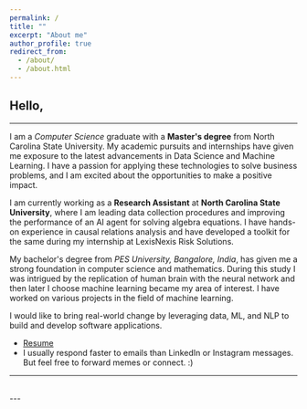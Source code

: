```yaml
---
permalink: /
title: ""
excerpt: "About me"
author_profile: true
redirect_from: 
  - /about/
  - /about.html
---
```


Hello,
---

<hr/>

I am a *Computer Science* graduate with a **Master's degree** from North Carolina State University. My academic pursuits and internships have given me exposure to the latest advancements in Data Science and Machine Learning. I have a passion for applying these technologies to solve business problems, and I am excited about the opportunities to make a positive impact.

I am currently working as a **Research Assistant** at **North Carolina State University**, where I am leading data collection procedures and improving the performance of an AI agent for solving algebra equations. I have hands-on experience in causal relations analysis and have developed a toolkit for the same during my internship at LexisNexis Risk Solutions. 

My bachelor's degree from *PES University, Bangalore, India*, has given me a strong foundation in computer science and mathematics. During this study I was intrigued by the replication of human brain with the neural network and then later I choose machine learning became my area of interest. I have worked on various projects in the field of machine learning.

I would like to bring real-world change by leveraging data, ML, and NLP to build and develop software applications.

- <a href="https://arungaonkar.github.io/files/GaonkarArun_Resume.pdf">Resume</a>
- I usually respond faster to emails than LinkedIn or Instagram messages. But feel free to forward memes or connect. :)


<hr/>
<!-- Relevant projects
---
> **1. Context-based Sarcasm Detection**  
> **Arun Gaonkar**, Manasi Ghosalkar  
> Learnt to use transformer-based RoBERTa and Bi-LSTM for text processing on a news dataset. ([PDF](https://github.com/ArunGaonkar/Sarcasm-Detection/blob/main/agaonka_termPaper.pdf), [CODE](https://github.com/ArunGaonkar/Sarcasm-Detection), [PPT](https://github.com/ArunGaonkar/Sarcasm-Detection/blob/main/NLP%20Demo.pdf)) -->

<!-- > **2. Example Bot – Personalized Code Assistant**  
> **Arun Gaonkar**, Mohan Kanaka, Vinay Vasudev, Adarsh Narayanaswamy  
> A chatbot built by applying software principles using MongoDB, Express, NodeJS (MEN) stack, and Javascript. ([Video](https://drive.google.com/file/d/1LcEMi9sS8UlYxKTcIx9UkuCYGLf8VS0B/view?usp=sharing))   -->

<!-- > **3. Wildfire Data Analysis and Cause Prediction**  
> **Arun Gaonkar**, Ganesh Thanu, Nikhil Patil  
> Implemented ETL by scripting with pandas and numpy, learned data visualization techniques with matplotlib and seaborn. ([PDF](https://github.com/ArunGaonkar/Wildfire-cause-prediction/blob/main/P24_WildFireCausePrediction.pdf), [CODE](https://github.com/ArunGaonkar/Wildfire-cause-prediction/blob/main/ALDA_Project.ipynb), [PPT](https://github.com/ArunGaonkar/Wildfire-cause-prediction/blob/main/PID24_Wildfire_Cause_Prediction_slides.pdf))  
 -->
<!-- > **4. Brain Tumor Image Classification**  
> Learnt image classification and segmentation techniques by applying CNN, and R-CNN. ([Video](https://github.com/ArunGaonkar/Brain-Tumor-Detection/blob/main/videos/projF3_final_video.mp4), [PDF](https://github.com/ArunGaonkar/Brain-Tumor-Detection/blob/main/ProjectF4_Team27_Report.pdf)) -->


<!-- <hr/> -->

<!-- Relevant Experience
--- 

> **1. Research Assistant, North Carolina State University**  
> * January 2023 - Present  
> Web scraping to build a dataset to identify commonly expressed prejudice and stereotypes in social media posts. Building an NLP-based solution to identify and classify these posts.  
> * September 2022 - December 2022  
> Collected data for an AI agent for solving algebra equations by conducting 15+ interactive sessions. 

> **2. HPCC Systems, LexisNexis Risk Solutions**  
> <a href="https://arungaonkar.github.io/HPCC-Causality-Blog/">Internship Blog</a>, May 2022 - August 2022  
> In the Causality Project at HPCC systems, I have applied the causality toolkit to real-world datasets to discover, infer, analyze, and verify causal relations between variables. With this, I have also tested the causal toolkit developed by HPCC Systems.

<br/> -->

<!-- Relevant coursework
---

> **1. Natural Language Processing (CSC791)**  
> Learnt and applied concepts of lexicons, grammar (like CCG and CFG, Jurafsky's grammar), and entities. Explored different types of embeddings and parsing techniques. Processed computationally ill-suited and inefficient, high-dimensional, unstructured text data by implementing TF-IDF, LSTM, XLNet, RoBERTa, and SVM.  
As part of the course, I have implemented sarcasm detection, first by creating a dataset, then by using embedding and tokenization for pre-processing. Later used Bi-LSTM and RoBERTa for classification.([CODE](https://github.com/ArunGaonkar/Sarcasm-Detection))

> **2. Software Engineering (CSC510)**  
> Understood the basic software development life cycle and the different phases of software development. I have learned the different software design patterns and architecture principles. I have also used different software testing methods and tools. As a part of the course, developed a chatbot using REST API, nodeJs, and MongoDB to help developers by being the peesonalized code assistant.

> **3. Neural Networks (CSC591)**  
> Learnt the linear algebra and math principles behind neural architectures. Implemented different neural networks such as CNN, RNN, LSTM, and GAN. As part of the course, developed brain tumor detection in MRI images using CNN. ([CODE](https://github.com/ArunGaonkar/Brain-Tumor-Detection))

> **4. Automated Learning and Data Analysis (CSC522)**  
> Implemented some basic ML algorithms such as Linear and Logistic regression, RFC, and SVM. Understood the importance of data analysis and data visualization. As part of the course, completed a project on wildfire-cause prediction. ([CODE](https://github.com/ArunGaonkar/Wildfire-cause-prediction)) -->

<!-- <hr/> -->

<!-- Organizations -->
<!-- ---

<p float="left">

  <img align="center" src="https://brand.ncsu.edu/assets/logos/ncstate-brick-2x2-red-min.png" width="100"/> 
  &nbsp;&nbsp;&nbsp;&nbsp;&nbsp;
  <!-- <img align="center" src="https://static3.mysiteserver.net/Images/PortCityJava/site/template/images/logo-lg.png" width="100"/> &nbsp;&nbsp;&nbsp;&nbsp;&nbsp; -->
  <!-- <img align="center" src="https://hpccsystems.com/wp-content/uploads/2022/10/HPCC_Logo_0.png" width="100"/>
  &nbsp;&nbsp;&nbsp;&nbsp;&nbsp;
  <img align="center" src="https://risk.lexisnexis.com/-/media/images/lnrs/logos/logo_lexis.png" width="100"/>
  &nbsp;&nbsp;&nbsp;&nbsp;&nbsp;
  <img align="center" src="https://ieee-ras-pesu.github.io/website/assets/img/pesu-logo.png" width="100"/>
</p> --> 

<!-- <img align="center" src="https://brand.ncsu.edu/assets/logos/ncstate-brick-2x2-red-min.png" width="100"> Aug 2021 - Present

<img align="center" src="https://hpccsystems.com/wp-content/uploads/2022/10/HPCC_Logo_0.png" width="100"/> 
<img align="center" src="https://risk.lexisnexis.com/-/media/images/lnrs/logos/logo_lexis.png" width="100"/> May 2022 - Aug 2022

<img align="center" src="https://ieee-ras-pesu.github.io/website/assets/img/pesu-logo.png" width="100"/> Aug 2016 - Aug 2020 -->

<br/>
---